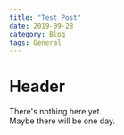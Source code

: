 ```yaml
---
title: "Test Post"
date: 2019-09-28
category: Blog
tags: General
---
```


# Header

There's nothing here yet.  
Maybe there will be one day.  
